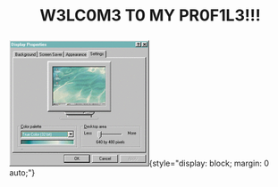 # <div style="text-align: center;">W3LC0M3 T0 MY PR0F1L3!!!</p>

![Image](image.gif){style="display: block; margin: 0 auto;"}
